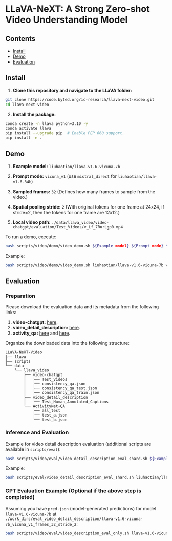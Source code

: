 
# LLaVA-NeXT: A Strong Zero-shot Video Understanding Model

## Contents
- [Install](#install)
- [Demo](#demo)
- [Evaluation](#evaluation)

## Install

1. **Clone this repository and navigate to the LLaVA folder:**
```bash
git clone https://code.byted.org/ic-research/llava-next-video.git
cd llava-next-video
```

2. **Install the package:**
```bash
conda create -n llava python=3.10 -y
conda activate llava
pip install --upgrade pip  # Enable PEP 660 support.
pip install -e .
```

## Demo

1. **Example model:** `liuhaotian/llava-v1.6-vicuna-7b`

2. **Prompt mode:** `vicuna_v1` (use `mistral_direct` for `liuhaotian/llava-v1.6-34b`)

3. **Sampled frames:** `32` (Defines how many frames to sample from the video.)

4. **Spatial pooling stride:** `2` (With original tokens for one frame at 24x24, if stride=2, then the tokens for one frame are 12x12.)

5. **Local video path:** `./data/llava_video/video-chatgpt/evaluation/Test_Videos/v_Lf_7RurLgp0.mp4`

To run a demo, execute:
```bash
bash scripts/video/demo/video_demo.sh ${Example model} ${Prompt mode} ${Sampled frames} ${Spatial pooling stride} True ${Video path at local}
```
Example:
```bash
bash scripts/video/demo/video_demo.sh liuhaotian/llava-v1.6-vicuna-7b vicuna_v1 32 2 True ./data/llava_video/video-chatgpt/evaluation/Test_Videos/v_Lf_7RurLgp0.mp4
```

## Evaluation

### Preparation

Please download the evaluation data and its metadata from the following links:

1. **video-chatgpt:** [here](https://github.com/mbzuai-oryx/Video-ChatGPT/blob/main/quantitative_evaluation/README.md#video-based-generative-performance-benchmarking).
2. **video_detail_description:** [here](https://mbzuaiac-my.sharepoint.com/personal/hanoona_bangalath_mbzuai_ac_ae/_layouts/15/onedrive.aspx?id=%2Fpersonal%2Fhanoona%5Fbangalath%5Fmbzuai%5Fac%5Fae%2FDocuments%2FVideo%2DChatGPT%2FData%5FCode%5FModel%5FRelease%2FQuantitative%5FEvaluation%2Fbenchamarking%2FTest%5FHuman%5FAnnotated%5FCaptions%2Ezip&parent=%2Fpersonal%2Fhanoona%5Fbangalath%5Fmbzuai%5Fac%5Fae%2FDocuments%2FVideo%2DChatGPT%2FData%5FCode%5FModel%5FRelease%2FQuantitative%5FEvaluation%2Fbenchamarking&ga=1).
3. **activity_qa:** [here](https://mbzuaiac-my.sharepoint.com/personal/hanoona_bangalath_mbzuai_ac_ae/_layouts/15/onedrive.aspx?id=%2Fpersonal%2Fhanoona%5Fbangalath%5Fmbzuai%5Fac%5Fae%2FDocuments%2FVideo%2DChatGPT%2FData%5FCode%5FModel%5FRelease%2FData%2FActivityNet%5FTest%2D1%2D3%5Fvideos%2Ezip&parent=%2Fpersonal%2Fhanoona%5Fbangalath%5Fmbzuai%5Fac%5Fae%2FDocuments%2FVideo%2DChatGPT%2FData%5FCode%5FModel%5FRelease%2FData&ga=1) and [here](https://github.com/MILVLG/activitynet-qa/tree/master/dataset).

Organize the downloaded data into the following structure:
```
LLaVA-NeXT-Video
├── llava
├── scripts
└── data
    └── llava_video
        ├── video-chatgpt
        │   ├── Test_Videos
        │   ├── consistency_qa.json
        │   ├── consistency_qa_test.json
        │   ├── consistency_qa_train.json
        ├── video_detail_description
        │   └── Test_Human_Annotated_Captions
        └── ActivityNet-QA
            ├── all_test
            ├── test_a.json
            └── test_b.json
```

### Inference and Evaluation

Example for video detail description evaluation (additional scripts are available in `scripts/eval`):
```bash
bash scripts/video/eval/video_detail_description_eval_shard.sh ${Example model} ${Prompt mode} ${Sampled frames} True ${Spatial pooling stride} 8 True
```
Example:
```bash
bash scripts/eval/video_detail_description_eval_shard.sh liuhaotian/llava-v1.6-vicuna-7b vicuna_v1 32 True 2 8 True
```

### GPT Evaluation Example (Optional if the above step is completed)

Assuming you have `pred.json` (model-generated predictions) for model `llava-v1.6-vicuna-7b` at `./work_dirs/eval_video_detail_description/llava-v1.6-vicuna-7b_vicuna_v1_frames_32_stride_2`:
```bash
bash scripts/video/eval/video_description_eval_only.sh llava-v1.6-vicuna-7b_vicuna_v1_frames_32_stride_2
```
